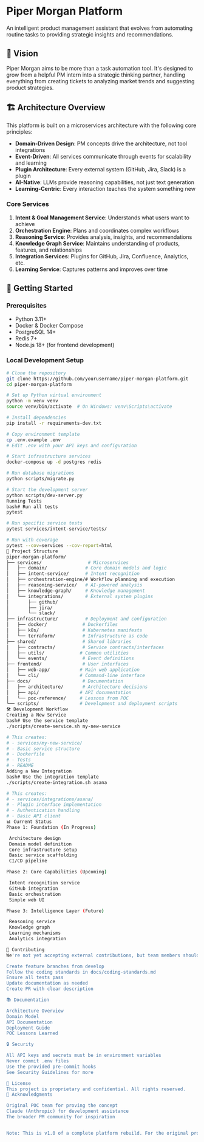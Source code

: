 # Piper Morgan Platform

An intelligent product management assistant that evolves from automating routine tasks to providing strategic insights and recommendations.

## 🎯 Vision

Piper Morgan aims to be more than a task automation tool. It's designed to grow from a helpful PM intern into a strategic thinking partner, handling everything from creating tickets to analyzing market trends and suggesting product strategies.

## 🏗️ Architecture Overview

This platform is built on a microservices architecture with the following core principles:

- **Domain-Driven Design**: PM concepts drive the architecture, not tool integrations
- **Event-Driven**: All services communicate through events for scalability and learning
- **Plugin Architecture**: Every external system (GitHub, Jira, Slack) is a plugin
- **AI-Native**: LLMs provide reasoning capabilities, not just text generation
- **Learning-Centric**: Every interaction teaches the system something new

### Core Services

1. **Intent & Goal Management Service**: Understands what users want to achieve
2. **Orchestration Engine**: Plans and coordinates complex workflows
3. **Reasoning Service**: Provides analysis, insights, and recommendations
4. **Knowledge Graph Service**: Maintains understanding of products, features, and relationships
5. **Integration Services**: Plugins for GitHub, Jira, Confluence, Analytics, etc.
6. **Learning Service**: Captures patterns and improves over time

## 🚀 Getting Started

### Prerequisites

- Python 3.11+
- Docker & Docker Compose
- PostgreSQL 14+
- Redis 7+
- Node.js 18+ (for frontend development)

### Local Development Setup

```bash
# Clone the repository
git clone https://github.com/yourusername/piper-morgan-platform.git
cd piper-morgan-platform

# Set up Python virtual environment
python -m venv venv
source venv/bin/activate  # On Windows: venv\Scripts\activate

# Install dependencies
pip install -r requirements-dev.txt

# Copy environment template
cp .env.example .env
# Edit .env with your API keys and configuration

# Start infrastructure services
docker-compose up -d postgres redis

# Run database migrations
python scripts/migrate.py

# Start the development server
python scripts/dev-server.py
Running Tests
bash# Run all tests
pytest

# Run specific service tests
pytest services/intent-service/tests/

# Run with coverage
pytest --cov=services --cov-report=html
📁 Project Structure
piper-morgan-platform/
├── services/                 # Microservices
│   ├── domain/              # Core domain models and logic
│   ├── intent-service/      # Intent recognition
│   ├── orchestration-engine/# Workflow planning and execution
│   ├── reasoning-service/   # AI-powered analysis
│   ├── knowledge-graph/     # Knowledge management
│   └── integrations/        # External system plugins
│       ├── github/
│       ├── jira/
│       └── slack/
├── infrastructure/          # Deployment and configuration
│   ├── docker/             # Dockerfiles
│   ├── k8s/                # Kubernetes manifests
│   └── terraform/          # Infrastructure as code
├── shared/                 # Shared libraries
│   ├── contracts/          # Service contracts/interfaces
│   ├── utils/             # Common utilities
│   └── events/             # Event definitions
├── frontend/               # User interfaces
│   ├── web-app/           # Main web application
│   └── cli/               # Command-line interface
├── docs/                   # Documentation
│   ├── architecture/       # Architecture decisions
│   ├── api/               # API documentation
│   └── poc-reference/     # Lessons from POC
└── scripts/               # Development and deployment scripts
🛠️ Development Workflow
Creating a New Service
bash# Use the service template
./scripts/create-service.sh my-new-service

# This creates:
# - services/my-new-service/
# - Basic service structure
# - Dockerfile
# - Tests
# - README
Adding a New Integration
bash# Use the integration template
./scripts/create-integration.sh asana

# This creates:
# - services/integrations/asana/
# - Plugin interface implementation
# - Authentication handling
# - Basic API client
📊 Current Status
Phase 1: Foundation (In Progress)

 Architecture design
 Domain model definition
 Core infrastructure setup
 Basic service scaffolding
 CI/CD pipeline

Phase 2: Core Capabilities (Upcoming)

 Intent recognition service
 GitHub integration
 Basic orchestration
 Simple web UI

Phase 3: Intelligence Layer (Future)

 Reasoning service
 Knowledge graph
 Learning mechanisms
 Analytics integration

🤝 Contributing
We're not yet accepting external contributions, but team members should:

Create feature branches from develop
Follow the coding standards in docs/coding-standards.md
Ensure all tests pass
Update documentation as needed
Create PR with clear description

📚 Documentation

Architecture Overview
Domain Model
API Documentation
Deployment Guide
POC Lessons Learned

🔒 Security

All API keys and secrets must be in environment variables
Never commit .env files
Use the provided pre-commit hooks
See Security Guidelines for more

📝 License
This project is proprietary and confidential. All rights reserved.
🙏 Acknowledgments

Original POC team for proving the concept
Claude (Anthropic) for development assistance
The broader PM community for inspiration


Note: This is v1.0 of a complete platform rebuild. For the original proof-of-concept, see the archived piper-morgan-poc repository.

